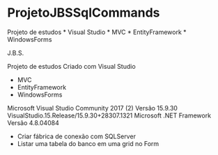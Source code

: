 # ProjetoJBSSqlCommands
Projeto de estudos * Visual Studio * MVC * EntityFramework * WindowsForms

J.B.S.

Projeto de estudos
Criado com Visual Studio 
  * MVC 
  * EntityFramework 
  * WindowsForms

Microsoft Visual Studio Community 2017  (2)
Versão 15.9.30
VisualStudio.15.Release/15.9.30+28307.1321
Microsoft .NET Framework
Versão 4.8.04084

* Criar fábrica de conexão com SQLServer
* Listar uma tabela do banco em uma grid no Form
